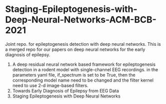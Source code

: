 # Staging-Epileptogenesis-with-Deep-Neural-Networks-ACM-BCB-2021
Joint repo. for epileptogenesis detection with deep neural networks.
This is a merged repo for our papers on deep neural networks for the early diagnosis of epilepsy. 


1. A deep residual neural network based framework for epileptogenesis detection in a rodent model with single-channel EEG recordings. in the parameters yaml file, if_spectrum is set to be True, then the corresponding model name need to be changed and the filter kernel need to use 2-d image-based filters.
2. Towards Early Diagnosis of Epilepsy from EEG Data
3. Staging Epileptogenesis with Deep Neural Networks
